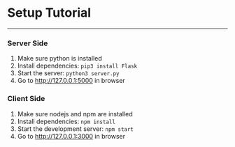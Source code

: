 # Setup Tutorial
---
### Server Side
1. Make sure python is installed
2. Install dependencies: ```pip3 install Flask```
3. Start the server: ```python3 server.py```
4. Go to http://127.0.0.1:5000 in browser

### Client Side
1. Make sure nodejs and npm are installed
2. Install dependencies: ```npm install```
3. Start the development server: ```npm start```
4. Go to http://127.0.0.1:3000 in browser
